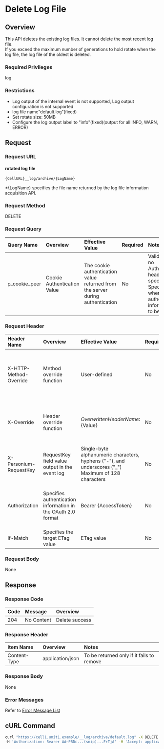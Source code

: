 # Delete Log File

## Overview

This API deletes the existing log files. It cannot delete the most recent log file.  
If you exceed the maximum number of generations to hold rotate when the log file, the log file of the oldest is deleted.

### Required Privileges

log

### Restrictions

* Log output of the internal event is not supported, Log output configuration is not supported
* log file name"default.log"(fixed)
* Set rotate size: 50MB
* Configure the log output label to "info"(fixed)(output for all INFO, WARN, ERROR)


## Request

### Request URL

#### rotated log file

```
{CellURL}__log/archive/{LogName}
```

\*{LogName} specifies the file name returned by the log file information acquisition API.

### Request Method

DELETE

### Request Query

|Query Name|Overview|Effective Value|Required|Notes|
|:--|:--|:--|:--|:--|
|p_cookie_peer|Cookie Authentication Value|The cookie authentication value returned from the server during authentication|No|Valid only if no Authorization header specified<br>Specify this when cookie authentication information is to be used|

### Request Header

|Header Name|Overview|Effective Value|Required|Notes|
|:--|:--|:--|:--|:--|
|X-HTTP-Method-Override|Method override function|User-defined|No|If you specify this value when requesting with the POST method, the specified value will be used as a method.|
|X-Override|Header override function|${OverwrittenHeaderName}:${Value}|No|Overwrite normal HTTP header value. To overwrite multiple headers, specify multiple X-Override headers.|
|X-Personium-RequestKey|RequestKey field value output in the event log|Single-byte alphanumeric characters, hyphens ("-"), and underscores ("_")<br>Maximum of 128 characters|No|PCS-${UNIXtime} by default|
|Authorization|Specifies authentication information in the OAuth 2.0 format|Bearer {AccessToken}|No|* Authentication tokens are the tokens acquired using the Authentication Token Acquisition API|
|If-Match|Specifies the target ETag value|ETag value|No|[*] by default|

### Request Body

None


## Response

### Response Code

|Code|Message|Overview|
|:--|:--|:--|
|204|No Content|Delete success|

### Response Header

|Item Name|Overview|Notes|
|:--|:--|:--|
|Content-Type|application/json|To be returned only if it fails to remove|

### Response Body

None

### Error Messages

Refer to [Error Message List](004_Error_Messages.md)


## cURL Command

```sh
curl "https://cell1.unit1.example/__log/archive/default.log" -X DELETE -i \
-H 'Authorization: Bearer AA~PBDc...(snip)...FrTjA' -H 'Accept: application/json'
```


